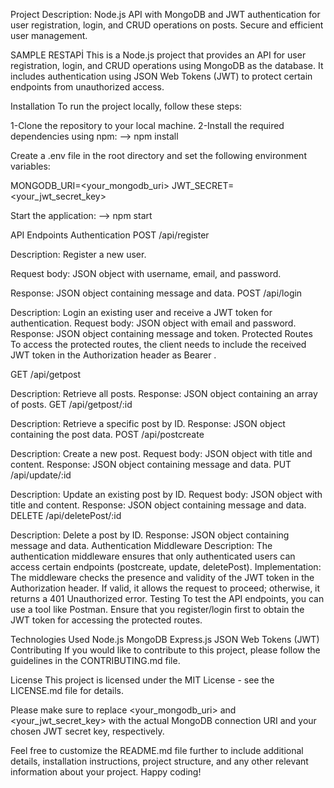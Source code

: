 Project Description:
Node.js API with MongoDB and JWT authentication for user registration, login, and CRUD operations on posts. Secure and efficient user management.

SAMPLE RESTAPİ
This is a Node.js project that provides an API for user registration, login, and CRUD operations using MongoDB as the database. It includes authentication using JSON Web Tokens (JWT) to protect certain endpoints from unauthorized access.

Installation
To run the project locally, follow these steps:

1-Clone the repository to your local machine.
2-Install the required dependencies using npm: --> npm install

Create a .env file in the root directory and set the following environment variables:

MONGODB_URI=<your_mongodb_uri>
JWT_SECRET=<your_jwt_secret_key>

Start the application: --> npm start

API Endpoints
Authentication
POST /api/register

Description: Register a new user.

Request body: JSON object with username, email, and password.

Response: JSON object containing message and data.
POST /api/login

Description: Login an existing user and receive a JWT token for authentication.
Request body: JSON object with email and password.
Response: JSON object containing message and token.
Protected Routes
To access the protected routes, the client needs to include the received JWT token in the Authorization header as Bearer <token>.

GET /api/getpost

Description: Retrieve all posts.
Response: JSON object containing an array of posts.
GET /api/getpost/:id

Description: Retrieve a specific post by ID.
Response: JSON object containing the post data.
POST /api/postcreate

Description: Create a new post.
Request body: JSON object with title and content.
Response: JSON object containing message and data.
PUT /api/update/:id

Description: Update an existing post by ID.
Request body: JSON object with title and content.
Response: JSON object containing message and data.
DELETE /api/deletePost/:id

Description: Delete a post by ID.
Response: JSON object containing message and data.
Authentication Middleware
Description: The authentication middleware ensures that only authenticated users can access certain endpoints (postcreate, update, deletePost).
Implementation: The middleware checks the presence and validity of the JWT token in the Authorization header. If valid, it allows the request to proceed; otherwise, it returns a 401 Unauthorized error.
Testing
To test the API endpoints, you can use a tool like Postman. Ensure that you register/login first to obtain the JWT token for accessing the protected routes.

Technologies Used
Node.js
MongoDB
Express.js
JSON Web Tokens (JWT)
Contributing
If you would like to contribute to this project, please follow the guidelines in the CONTRIBUTING.md file.

License
This project is licensed under the MIT License - see the LICENSE.md file for details.

Please make sure to replace <your_mongodb_uri> and <your_jwt_secret_key> with the actual MongoDB connection URI and your chosen JWT secret key, respectively.

Feel free to customize the README.md file further to include additional details, installation instructions, project structure, and any other relevant information about your project. Happy coding!
